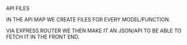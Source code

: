 API FILES

IN THE API MAP WE CREATE FILES FOR EVERY MODEL/FUNCTION.

VIA EXPRESS.ROUTER WE THEN MAKE IT AN JSON/API TO BE ABLE TO FETCH IT IN THE FRONT END.
